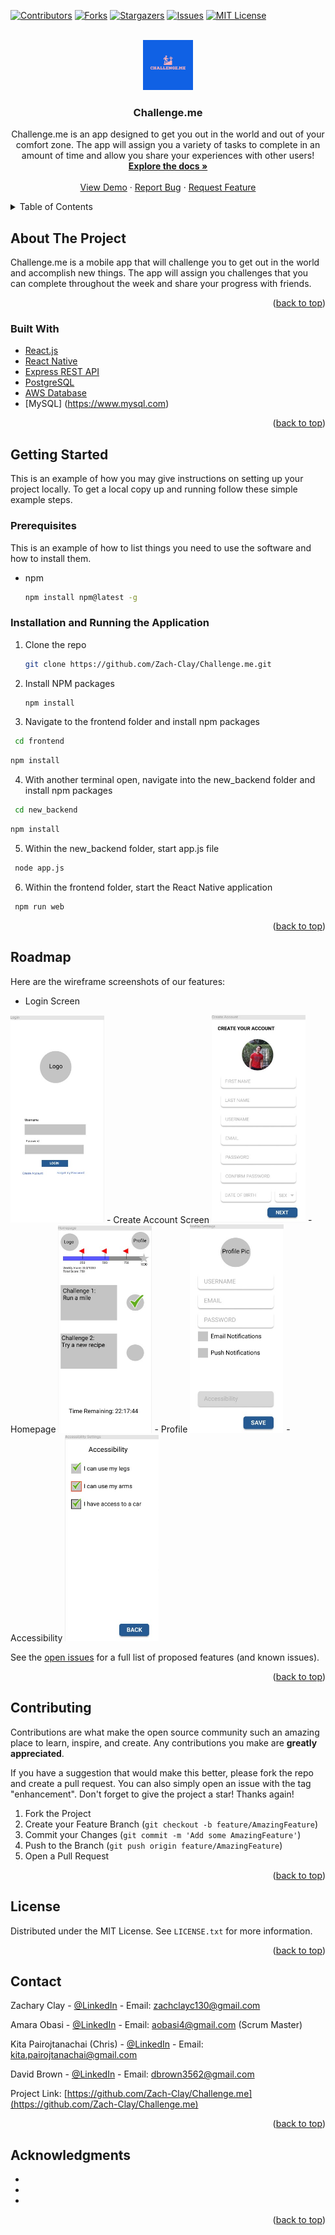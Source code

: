<div id="top"></div>

<!-- PROJECT SHIELDS -->
<!--
*** I'm using markdown "reference style" links for readability.
*** Reference links are enclosed in brackets [ ] instead of parentheses ( ).
*** See the bottom of this document for the declaration of the reference variables
*** for contributors-url, forks-url, etc. This is an optional, concise syntax you may use.
*** https://www.markdownguide.org/basic-syntax/#reference-style-links
-->
[![Contributors][contributors-shield]][contributors-url]
[![Forks][forks-shield]][forks-url]
[![Stargazers][stars-shield]][stars-url]
[![Issues][issues-shield]][issues-url]
[![MIT License][license-shield]][license-url]


<!-- PROJECT LOGO -->
<br />
<div align="center">
  <a href="https://github.com/Zach-Clay/Challenge.me">
    <img src="images/logo.jpeg" alt="Logo" width="80" height="80">
  </a>

<h3 align="center">Challenge.me</h3>

  <p align="center">
    Challenge.me is an app designed to get you out in the world and out of your comfort zone. The app will assign you a variety of tasks to complete in an amount of time and allow you share your experiences with other users! 
    <br />
    <a href="https://github.com/Zach-Clay/Challenge.me"><strong>Explore the docs »</strong></a>
    <br />
    <br />
    <a href="https://github.com/Zach-Clay/Challenge.me">View Demo</a>
    ·
    <a href="https://github.com/Zach-Clay/Challenge.me/issues">Report Bug</a>
    ·
    <a href="https://github.com/Zach-Clay/Challenge.me/issues">Request Feature</a>
  </p>
</div>



<!-- TABLE OF CONTENTS -->
<details>
  <summary>Table of Contents</summary>
  <ol>
    <li>
      <a href="#about-the-project">About The Project</a>
      <ul>
        <li><a href="#built-with">Built With</a></li>
      </ul>
    </li>
    <li>
      <a href="#getting-started">Getting Started</a>
      <ul>
        <li><a href="#prerequisites">Prerequisites</a></li>
        <li><a href="#installation">Installation</a></li>
      </ul>
    </li>
    <li><a href="#usage">Usage</a></li>
    <li><a href="#roadmap">Roadmap</a></li>
    <li><a href="#contributing">Contributing</a></li>
    <li><a href="#license">License</a></li>
    <li><a href="#contact">Contact</a></li>
    <li><a href="#acknowledgments">Acknowledgments</a></li>
  </ol>
</details>



<!-- ABOUT THE PROJECT -->
## About The Project

<!-- [![Product Name Screen Shot][product-screenshot]](https://example.com) -->

Challenge.me is a mobile app that will challenge you to get out in the world and accomplish new things. The app will assign you challenges that you can complete throughout the week and share your progress with friends.

<p align="right">(<a href="#top">back to top</a>)</p>



### Built With

* [React.js](https://reactjs.org/)
* [React Native](https://reactnative.dev/)
* [Express REST API](http://expressjs.com)
* [PostgreSQL](https://www.postgresql.org/docs/9.1/app-psql.html)
* [AWS Database](https://www.googleadservices.com/pagead/aclk?sa=L&ai=DChcSEwjHg-_YvLX3AhVJW3IKHerbDuIYABADGgJxdQ&ae=2&ohost=www.google.com&cid=CAESbeD2Z1h3k416KztSTxKSROgPo4RWBPjjiylOx3z1F_81RrHE7QmhTEvpOlCKL1Uu33Ipsz_RvlwpqSqXPrv4-3bIQlutjJvqKo46XhXfDPfeq1C-HA2wZE3KfrGvSuZbjF5Oxrb9Q_t3URhez_g&sig=AOD64_00zLrg7WCNekn-0crAsbQFwlWh-w&q&adurl&ved=2ahUKEwj-kubYvLX3AhXiYt8KHVIsAKgQ0Qx6BAgFEAE&dct=1)
* [MySQL] (https://www.mysql.com)
<p align="right">(<a href="#top">back to top</a>)</p>



<!-- GETTING STARTED -->
## Getting Started

This is an example of how you may give instructions on setting up your project locally.
To get a local copy up and running follow these simple example steps.

### Prerequisites

This is an example of how to list things you need to use the software and how to install them.
* npm
  ```sh
  npm install npm@latest -g
  ```

### Installation and Running the Application

1. Clone the repo
   ```sh
   git clone https://github.com/Zach-Clay/Challenge.me.git
   ```
2. Install NPM packages
   ```sh
   npm install
   ```
3. Navigate to the frontend folder and install npm packages
  ```sh
   cd frontend
   ```
   ```sh
   npm install
   ```
4. With another terminal open, navigate into the new_backend folder and install npm packages
  ```sh
   cd new_backend
   ```
   ```sh
   npm install
   ```
5. Within the new_backend folder, start app.js file
  ```sh
   node app.js
   ```
6. Within the frontend folder, start the React Native application
  ```sh
   npm run web
   ```

<p align="right">(<a href="#top">back to top</a>)</p>


<!-- ROADMAP -->
## Roadmap
Here are the wireframe screenshots of our features:
- Login Screen
<img src="images/wireframe/Login.jpg" alt="Logo" width="150" height="auto">
- Create Account Screen
<img src="images/wireframe/CreateAccount.jpg" alt="Logo" width="150" height="auto">
- Homepage
<img src="images/wireframe/Homepage.jpg" alt="Logo" width="150" height="auto">
- Profile
<img src="images/wireframe/Profile.jpg" alt="Logo" width="150" height="auto">
- Accessibility
<img src="images/wireframe/Accessibility.jpg" alt="Logo" width="150" height="auto">

See the [open issues](https://github.com/Zach-Clay/Challenge.me/issues) for a full list of proposed features (and known issues).

<p align="right">(<a href="#top">back to top</a>)</p>



<!-- CONTRIBUTING -->
## Contributing

Contributions are what make the open source community such an amazing place to learn, inspire, and create. Any contributions you make are **greatly appreciated**.

If you have a suggestion that would make this better, please fork the repo and create a pull request. You can also simply open an issue with the tag "enhancement".
Don't forget to give the project a star! Thanks again!

1. Fork the Project
2. Create your Feature Branch (`git checkout -b feature/AmazingFeature`)
3. Commit your Changes (`git commit -m 'Add some AmazingFeature'`)
4. Push to the Branch (`git push origin feature/AmazingFeature`)
5. Open a Pull Request

<p align="right">(<a href="#top">back to top</a>)</p>



<!-- LICENSE -->
## License

Distributed under the MIT License. See `LICENSE.txt` for more information.

<p align="right">(<a href="#top">back to top</a>)</p>



<!-- CONTACT -->
## Contact

Zachary Clay - [@LinkedIn](https://www.linkedin.com/in/zachary-clay-027215203/) - Email: zachclayc130@gmail.com

Amara Obasi - [@LinkedIn](https://www.linkedin.com/in/amaraobasi/) - Email: aobasi4@gmail.com (Scrum Master)

Kita Pairojtanachai (Chris) - [@LinkedIn](https://www.linkedin.com/in/chris-kpc/) - Email: kita.pairojtanachai@gmail.com

David Brown - [@LinkedIn](https://www.linkedin.com/in/david-brown-44b2a9193/) - Email: dbrown3562@gmail.com

Project Link: [https://github.com/Zach-Clay/Challenge.me](https://github.com/Zach-Clay/Challenge.me)

<p align="right">(<a href="#top">back to top</a>)</p>



<!-- ACKNOWLEDGMENTS -->
## Acknowledgments

* []()
* []()
* []()

<p align="right">(<a href="#top">back to top</a>)</p>



<!-- MARKDOWN LINKS & IMAGES -->
<!-- https://www.markdownguide.org/basic-syntax/#reference-style-links -->
[contributors-shield]: https://img.shields.io/github/contributors/Zach-Clay/Challenge.me.svg?style=for-the-badge
[contributors-url]: https://github.com/Zach-Clay/Challenge.me/graphs/contributors
[forks-shield]: https://img.shields.io/github/forks/Zach-Clay/Challenge.me.svg?style=for-the-badge
[forks-url]: https://github.com/Zach-Clay/Challenge.me/network/members
[stars-shield]: https://img.shields.io/github/stars/Zach-Clay/Challenge.me.svg?style=for-the-badge
[stars-url]: https://github.com/Zach-Clay/Challenge.me/stargazers
[issues-shield]: https://img.shields.io/github/issues/Zach-Clay/Challenge.me.svg?style=for-the-badge
[issues-url]: https://github.com/Zach-Clay/Challenge.me/issues
[license-shield]: https://img.shields.io/github/license/Zach-Clay/Challenge.me.svg?style=for-the-badge
[license-url]: https://github.com/Zach-Clay/Challenge.me/blob/master/LICENSE.txt
[linkedin-shield]: https://img.shields.io/badge/-LinkedIn-black.svg?style=for-the-badge&logo=linkedin&colorB=555
[linkedin-url]: https://linkedin.com/in/linkedin_username
[product-screenshot]: images/screenshot.png

